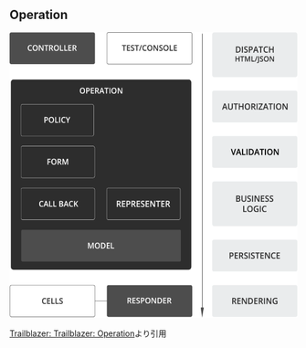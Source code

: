 ## Operation

<img src="resources/img/operation-stack.png" height=500px>

[Trailblazer: Trailblazer: Operation](http://trailblazer.to/gems/operation/)より引用
